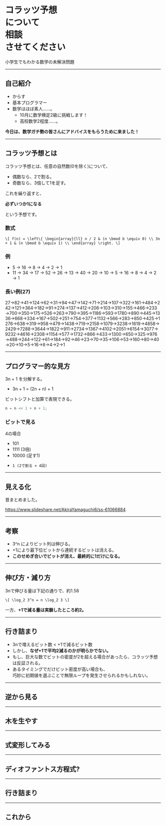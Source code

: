 # コラッツ予想<br>について<br>相談<br>させてください

小学生でもわかる数学の未解決問題

---

## 自己紹介

* からす
* 基本プログラマー
* 数学はほぼ素人……。
    * 10月に数学検定2級に挑戦します！
    * 高校数学2程度……。

**今日は、数学ガチ勢の皆さんにアドバイスをもらうために来ました！**

---

## コラッツ予想とは

コラッツ予想とは、任意の自然数(0を除く)について、

- 偶数なら、2で割る。
- 奇数なら、3倍して1を足す。

これを繰り返すと、

**必ずいつか1になる**

という予想です。

### 数式

`\[
f(n) = \left\{
\begin{array}{ll}
n / 2 & (n \bmod b \equiv 0) \\
3n + 1 & (n \bmod b \equiv 1) \\
\end{array}
\right.
\]`

### 例

- 5 → 16 → 8 → 4 → 2 → 1
- 11 → 34 → 17 → 52 → 26 → 13 → 40 → 20 → 10 → 5 → 16 → 8 → 4 → 2 → 1

### 長い例(27)

27→82→41→124→62→31→94→47→142→71→214→107→322→161→484→242→121→364→182→91→274→137→412→206→103→310→155→466→233→700→350→175→526→263→790→395→1186→593→1780→890→445→1336→668→334→167→502→251→754→377→1132→566→283→850→425→1276→638→319→958→479→1438→719→2158→1079→3238→1619→4858→2429→7288→3644→1822→911→2734→1367→4102→2051→6154→3077→9232→4616→2308→1154→577→1732→866→433→1300→650→325→976→488→244→122→61→184→92→46→23→70→35→106→53→160→80→40→20→10→5→16→8→4→2→1

---

## プログラマー的な見方

3n + 1 を分解する。

- 3n + 1 = (2n + n) + 1

ビットシフトと加算で表現できる。

```d
n = n << 1 + n + 1;
```

### ビットで見る

4の場合

-   101
-  1111 (3倍)
- 10000 (足す1)
-     1 (2で割る × 4回)

---

## 見える化

昔まとめました。

https://www.slideshare.net/AkiraYamaguchi6/ss-61066884

---

## 考察

- 3^n によりビット列は伸びる。
- +1により最下位ビットから連続するビットは消える。
- **このせめぎ合いでビットが消え、最終的に1だけになる。**

---

## 伸び方・減り方

3nで伸びる量は下記の通りで、約1.58

`\[
\log_2 3^n = n \log_2 3
\]`

一方、**+1で減る量は実験したところ約2。**

---

## 行き詰まり

- 3nで増えるビット数 < +1で減るビット数
- しかし、**なぜ+1で平均2減るのかが明らかでない。**
- もし、巨大な数でビットの密度が2を超える場合があったら、コラッツ予想は反証される。
- あるタイミングでだけビット密度が高い場合も、<br>巧妙に初期値を選ぶことで無限ループを発生させられるかもしれない。

---

## 逆から見る

---

## 木を生やす

---

## 式変形してみる

---

## ディオファントス方程式?

---

## 行き詰まり

---

## これから



